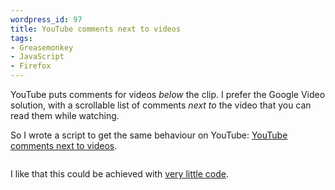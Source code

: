 ```yaml
--- 
wordpress_id: 97
title: YouTube comments next to videos
tags: 
- Greasemonkey
- JavaScript
- Firefox
---
```

YouTube puts comments for videos <em>below</em> the clip. I prefer the Google Video solution, with a scrollable list of comments <em>next to</em> the video that you can read them while watching.

So I wrote a script to get the same behaviour on YouTube: <a href="http://userscripts.org/scripts/show/7174">YouTube comments next to videos</a>.

<p class="center"><img src="http://henrik.nyh.se/uploads/youtube-comments.jpg" class="bordered" alt="" /></p>

I like that this could be achieved with <a href="http://userscripts.org/scripts/source/7174.user.js#">very little code</a>. <!-- ckey="7ECE7810" -->
